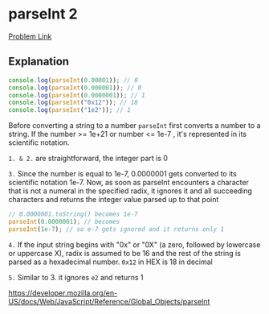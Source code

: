 # parseInt 2

[Problem Link](https://bigfrontend.dev/quiz/parseInt-2)

## Explanation

```js
console.log(parseInt(0.00001)); // 0
console.log(parseInt(0.000001)); // 0
console.log(parseInt(0.0000001)); // 1
console.log(parseInt("0x12")); // 18
console.log(parseInt("1e2")); // 1
```

Before converting a string to a number `parseInt` first converts a number to a string. If the number >= 1e+21 or number <= 1e-7 , it's represented in its scientific notation.

`1. & 2.` are straightforward, the integer part is 0

`3.` Since the number is equal to 1e-7, 0.0000001 gets converted to its scientific notation 1e-7. Now, as soon as parseInt encounters a character that is not a numeral in the specified radix, it ignores it and all succeeding characters and returns the integer value parsed up to that point

```js
// 0.0000001.toString() becomes 1e-7
parseInt(0.0000001); // becomes
parseInt(1e-7); // so e-7 gets ignored and it returns only 1
```

`4.` If the input string begins with "0x" or "0X" (a zero, followed by lowercase or uppercase X), radix is assumed to be 16 and the rest of the string is parsed as a hexadecimal number. `0x12` in HEX is 18 in decimal

`5.` Similar to 3. it ignores `e2` and returns 1

https://developer.mozilla.org/en-US/docs/Web/JavaScript/Reference/Global_Objects/parseInt
